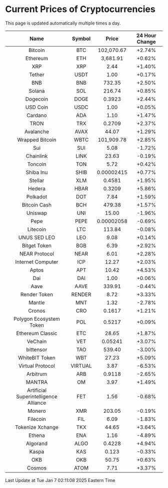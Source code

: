 # Current Prices of Cryptocurrencies
This page is updated automatically multiple times a day.

| Name | Symbol | Price | 24 Hour Change |
| :---: |:---:| :---: | :---: |
| Bitcoin | BTC | 102,070.67 | +2.74% |
| Ethereum | ETH | 3,681.91 | +0.62% |
| XRP | XRP | 2.44 | +1.40% |
| Tether | USDT | 1.00 | +0.17% |
| BNB | BNB | 732.35 | +2.50% |
| Solana | SOL | 216.74 | +0.85% |
| Dogecoin | DOGE | 0.3923 | +2.44% |
| USD Coin | USDC | 1.00 | +0.05% |
| Cardano | ADA | 1.10 | +1.47% |
| TRON | TRX | 0.2709 | +2.37% |
| Avalanche | AVAX | 44.07 | +1.29% |
| Wrapped Bitcoin | WBTC | 101,909.78 | +2.85% |
| Sui | SUI | 5.08 | -1.72% |
| Chainlink | LINK | 23.63 | -0.19% |
| Toncoin | TON | 5.72 | +0.42% |
| Shiba Inu | SHIB | 0.00002415 | +0.77% |
| Stellar | XLM | 0.4581 | +1.95% |
| Hedera | HBAR | 0.3209 | +5.86% |
| Polkadot | DOT | 7.84 | +1.59% |
| Bitcoin Cash | BCH | 479.38 | +1.57% |
| Uniswap | UNI | 15.00 | -1.96% |
| Pepe | PEPE | 0.00002058 | -0.69% |
| Litecoin | LTC | 113.84 | -0.08% |
| UNUS SED LEO | LEO | 9.08 | +0.14% |
| Bitget Token | BGB | 6.39 | +2.92% |
| NEAR Protocol | NEAR | 6.01 | +2.28% |
| Internet Computer | ICP | 12.27 | +2.03% |
| Aptos | APT | 10.42 | +4.53% |
| Dai | DAI | 1.00 | +0.06% |
| Aave | AAVE | 339.91 | -0.44% |
| Render Token | RENDER | 8.72 | +3.33% |
| Mantle | MNT | 1.32 | -2.78% |
| Cronos | CRO | 0.1617 | +1.21% |
| Polygon Ecosystem Token | POL | 0.5217 | +0.09% |
| Ethereum Classic | ETC | 28.65 | +1.87% |
| VeChain | VET | 0.05241 | +3.07% |
| bittensor | TAO | 539.40 | -3.00% |
| WhiteBIT Token | WBT | 27.23 | +5.09% |
| Virtual Protocol | VIRTUAL | 3.87 | -6.53% |
| Arbitrum | ARB | 0.9118 | -2.65% |
| MANTRA | OM | 3.97 | +1.49% |
| Artificial Superintelligence Alliance | FET | 1.56 | -0.68% |
| Monero | XMR | 203.05 | -0.19% |
| Filecoin | FIL | 6.09 | -1.83% |
| Tokenize Xchange | TKX | 44.65 | +3.64% |
| Ethena | ENA | 1.16 | -4.89% |
| Algorand | ALGO | 0.4228 | +4.94% |
| Kaspa | KAS | 0.123 | -0.33% |
| OKB | OKB | 50.75 | +0.63% |
| Cosmos | ATOM | 7.71 | +3.37% |

Last Update at Tue Jan  7 02:11:08 2025 Eastern Time